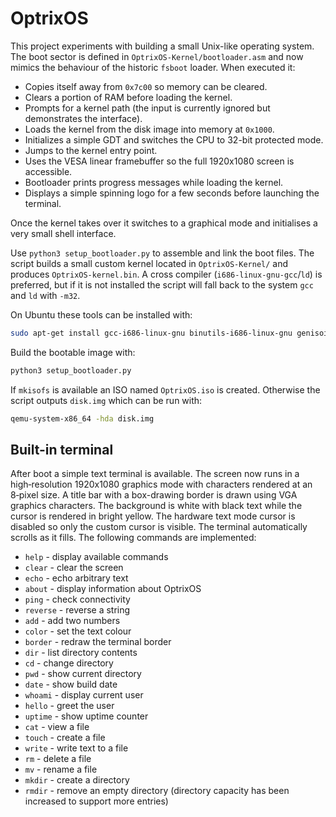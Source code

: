 # OptrixOS

This project experiments with building a small Unix-like operating system. The
boot sector is defined in `OptrixOS-Kernel/bootloader.asm` and now mimics the
behaviour of the historic `fsboot` loader. When executed it:

- Copies itself away from `0x7c00` so memory can be cleared.
- Clears a portion of RAM before loading the kernel.
- Prompts for a kernel path (the input is currently ignored but demonstrates
  the interface).
- Loads the kernel from the disk image into memory at `0x1000`.
- Initializes a simple GDT and switches the CPU to 32-bit protected mode.
- Jumps to the kernel entry point.
- Uses the VESA linear framebuffer so the full 1920x1080 screen is accessible.
- Bootloader prints progress messages while loading the kernel.
- Displays a simple spinning logo for a few seconds before launching the
  terminal.

Once the kernel takes over it switches to a graphical mode and
initialises a very small shell interface.

Use `python3 setup_bootloader.py` to assemble and link the boot files. The
script builds a small custom kernel located in `OptrixOS-Kernel/` and produces
`OptrixOS-kernel.bin`. A cross compiler (`i686-linux-gnu-gcc`/`ld`) is preferred,
but if it is not installed the script will fall back to the system `gcc` and
`ld` with `-m32`.



On Ubuntu these tools can be installed with:

```bash
sudo apt-get install gcc-i686-linux-gnu binutils-i686-linux-gnu genisoimage
```

Build the bootable image with:

```bash
python3 setup_bootloader.py
```

If `mkisofs` is available an ISO named `OptrixOS.iso` is created. Otherwise the
script outputs `disk.img` which can be run with:

```bash
qemu-system-x86_64 -hda disk.img
```

## Built-in terminal

After boot a simple text terminal is available. The screen now runs in a
high‑resolution 1920x1080 graphics mode with characters rendered at an
8‑pixel size. A title bar with a box-drawing border is drawn using VGA graphics
characters. The background is white with black text while the cursor is
rendered in bright yellow. The hardware text mode cursor is disabled so only the
custom cursor is visible. The terminal automatically scrolls as it fills.
The following commands are implemented:

* `help`    - display available commands
* `clear`   - clear the screen
* `echo`    - echo arbitrary text
* `about`   - display information about OptrixOS
* `ping`    - check connectivity
* `reverse` - reverse a string
* `add`     - add two numbers
* `color`   - set the text colour
* `border`  - redraw the terminal border
* `dir`     - list directory contents
* `cd`      - change directory
* `pwd`     - show current directory
* `date`    - show build date
* `whoami`  - display current user
* `hello`   - greet the user
* `uptime`  - show uptime counter
* `cat`     - view a file
* `touch`   - create a file
* `write`   - write text to a file
* `rm`      - delete a file
* `mv`      - rename a file
* `mkdir`   - create a directory
* `rmdir`   - remove an empty directory
  (directory capacity has been increased to support more entries)

